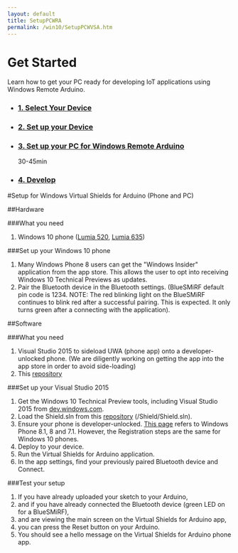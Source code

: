 ```yaml
---
layout: default
title: SetupPCWRA
permalink: /win10/SetupPCWVSA.htm
---
```


<div class="row">
  <h1>Get Started</h1>
  <div class="col-md-8">
    <p>Learn how to get your PC ready for developing IoT applications using Windows Remote Arduino.</p>
  </div>
  <ul class="nav nav-justified get-started-steps text-center">
      <li>
        <a href="{{site.baseurl}}/GetStarted.htm"><h3 class="inactive">1. Select Your Device</h3></a>
      </li>
      <li>
        <a href="{{site.baseurl}}/win10/SetupWVSA.htm"><h3 class="inactive">2. Set up your Device</h3></a>
      </li>
      <li>
        <a href="{{site.baseurl}}/win10/SetupPCWVSA.htm"><h3 class="active">3. Set up your PC for Windows Remote Arduino</h3></a>
        <span class="glyphicon glyphicon-time"> 30-45min</span>
      </li>
      <li>
        <a href="{{site.baseurl}}/win10/samples/BlinkyWVSA.htm"><h3 class="inactive">4. Develop</h3></a>
      </li>
  </ul>
</div>

<div class="col-md-12" markdown="1">

#Setup for Windows Virtual Shields for Arduino (Phone and PC)

##Hardware

###What you need
 1. Windows 10 phone ([Lumia 520](http://www.microsoft.com/en-us/mobile/phone/lumia520/), [Lumia 635](http://www.microsoft.com/en-us/mobile/phone/lumia635/))

###Set up your Windows 10 phone
 1. Many Windows Phone 8 users can get the "Windows Insider" application from the app store. This allows the user to opt into receiving Windows 10 Technical Previews as updates.
 2. Pair the Bluetooth device in the Bluetooth settings. (BlueSMiRF default pin code is 1234. NOTE: The red blinking light on the BlueSMiRF continues to blink red after a successful pairing. This is expected. It only turns green after a connecting with the application).

##Software

###What you need
 1. Visual Studio 2015 to sideload UWA (phone app) onto a developer-unlocked phone.
 (We are diligently working on getting the app into the app store in order to avoid side-loading)
 2. This [repository](https://github.com/ms-iot/virtual-shields-universal)

###Set up your Visual Studio 2015
 1. Get the Windows 10 Technical Preview tools, including Visual Studio 2015 from [dev.windows.com](https://dev.windows.com/en-us/windows-10-developer-preview-tools).
 2. Load the Shield.sln from this [repository](https://github.com/ms-iot/virtual-shields-universal) (<repository>/Shield/Shield.sln).
 3. Ensure your phone is developer-unlocked. [This page](https://msdn.microsoft.com/en-us/library/windows/apps/dn614128.aspx) refers to Windows Phone 8.1, 8 and 7.1. However, the Registration steps are the same for Windows 10 phones.
 4. Deploy to your device.
 5. Run the Virtual Shields for Arduino application.
 6. In the app settings, find your previously paired Bluetooth device and Connect.

###Test your setup
 1. If you have already uploaded your sketch to your Arduino,
 2. and if you have already connected the Bluetooth device (green LED on for a BlueSMiRF),
 3. and are viewing the main screen on the Virtual Shields for Arduino app,
 4. you can press the Reset button on your Arduino.
 5. You should see a hello message on the Virtual Shields for Arduino phone app.

</div>
